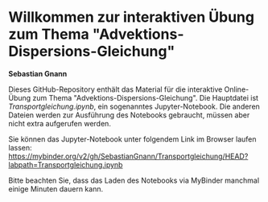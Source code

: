 # Willkommen zur interaktiven Übung zum Thema "Advektions-Dispersions-Gleichung"

**Sebastian Gnann**

Dieses GitHub-Repository enthält das Material für die interaktive Online-Übung zum Thema "Advektions-Dispersions-Gleichung". 
Die Hauptdatei ist *Transportgleichung.ipynb*, ein sogenanntes Jupyter-Notebook. Die anderen Dateien werden zur Ausführung des Notebooks gebraucht, müssen aber nicht extra aufgerufen werden.

Sie können das Jupyter-Notebook unter folgendem Link im Browser laufen lassen: https://mybinder.org/v2/gh/SebastianGnann/Transportgleichung/HEAD?labpath=Transportgleichung.ipynb

Bitte beachten Sie, dass das Laden des Notebooks via MyBinder manchmal einige Minuten dauern kann.

